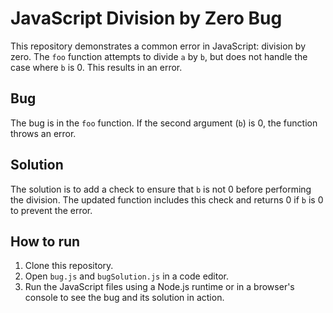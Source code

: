 # JavaScript Division by Zero Bug

This repository demonstrates a common error in JavaScript: division by zero. The `foo` function attempts to divide `a` by `b`, but does not handle the case where `b` is 0. This results in an error.

## Bug

The bug is in the `foo` function. If the second argument (`b`) is 0, the function throws an error.

## Solution

The solution is to add a check to ensure that `b` is not 0 before performing the division. The updated function includes this check and returns 0 if `b` is 0 to prevent the error.

## How to run

1. Clone this repository.
2. Open `bug.js` and `bugSolution.js` in a code editor.
3. Run the JavaScript files using a Node.js runtime or in a browser's console to see the bug and its solution in action.